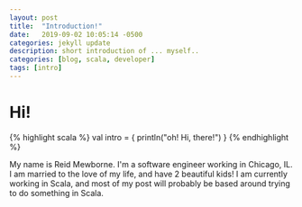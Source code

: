 ```yaml
---
layout: post
title:  "Introduction!"
date:   2019-09-02 10:05:14 -0500
categories: jekyll update
description: short introduction of ... myself..
categories: [blog, scala, developer]
tags: [intro]
---
```


# Hi!

{% highlight scala %}
val intro = {
  println("oh! Hi, there!")
  }
{% endhighlight %}

My name is Reid Mewborne.  I'm a software engineer working in Chicago, IL.  I am married to the love of my life, and have 2 beautiful kids!  I am currently working in Scala, and most of my post will probably be based around trying to do something in Scala.  
